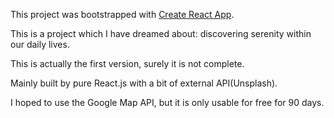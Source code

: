 This project was bootstrapped with [Create React App](https://github.com/facebook/create-react-app).

This is a project which I have dreamed about: discovering serenity within our daily lives. 

This is actually the first version, surely it is not complete. 

Mainly built by pure React.js with a bit of external API(Unsplash).

I hoped to use the Google Map API, but it is only usable for free for 90 days. 
